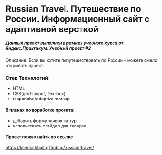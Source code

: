 # Russian Travel. Путешествие по России. Информационный сайт с адаптивной версткой

##### Данный проект выполнен в рамках учебного курса от Яндекс.Практикум. Учебный проект #2

Описание: Если вы хотите попутешествовать по России - можете смело открывать проект. 

### Стек Технологий: 
+ HTML
+ CSS(grid-layout, flex-box) 
+ responsive/adaptive markup

#### В планах по доработке проекта: 
+  добавить форму заявок на тур
+  использовать слайдер для галереи

#### Проект пожно найти по ссылке

https://ksenia-khait.github.io/russian-travel/
